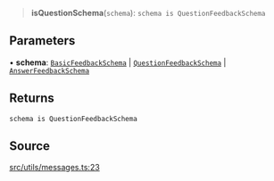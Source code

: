 > **isQuestionSchema**(`schema`): `schema is QuestionFeedbackSchema`

## Parameters

• **schema**: [`BasicFeedbackSchema`](api%5Cinterfaces%5CBasicFeedbackSchema.md) \| [`QuestionFeedbackSchema`](api%5Cinterfaces%5CQuestionFeedbackSchema.md) \| [`AnswerFeedbackSchema`](api%5Cinterfaces%5CAnswerFeedbackSchema.md)

## Returns

`schema is QuestionFeedbackSchema`

## Source

[src/utils/messages.ts:23](https://github.com/bhavjitChauhan/khan-api/blob/214cc6672777162cd3ec638a3ad3a22f7fe37e04/src/utils/messages.ts#L23)
